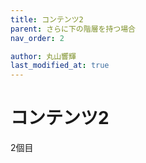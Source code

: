 ```yaml
---
title: コンテンツ2
parent: さらに下の階層を持つ場合
nav_order: 2

author: 丸山響輝
last_modified_at: true
---
```


# コンテンツ2

2個目
